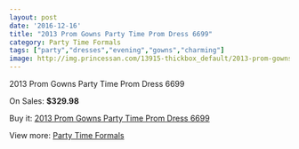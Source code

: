 ```yaml
---
layout: post
date: '2016-12-16'
title: "2013 Prom Gowns Party Time Prom Dress 6699"
category: Party Time Formals
tags: ["party","dresses","evening","gowns","charming"]
image: http://img.princessan.com/13915-thickbox_default/2013-prom-gowns-party-time-prom-dress-6699.jpg
---
```

2013 Prom Gowns Party Time Prom Dress 6699

On Sales: **$329.98**
<a href="https://www.princessan.com/en/party-time-formals/6545-2013-prom-gowns-party-time-prom-dress-6699.html"><amp-img layout="responsive" width="600" height="600" src="//img.princessan.com/13915-thickbox_default/2013-prom-gowns-party-time-prom-dress-6699.jpg" alt="2013 Prom Gowns Party Time Prom Dress 6699 0" /></a>
<a href="https://www.princessan.com/en/party-time-formals/6545-2013-prom-gowns-party-time-prom-dress-6699.html"><amp-img layout="responsive" width="600" height="600" src="//img.princessan.com/13916-thickbox_default/2013-prom-gowns-party-time-prom-dress-6699.jpg" alt="2013 Prom Gowns Party Time Prom Dress 6699 1" /></a>

Buy it: [2013 Prom Gowns Party Time Prom Dress 6699](https://www.princessan.com/en/party-time-formals/6545-2013-prom-gowns-party-time-prom-dress-6699.html "2013 Prom Gowns Party Time Prom Dress 6699")

View more: [Party Time Formals](https://www.princessan.com/en/51-party-time-formals "Party Time Formals")